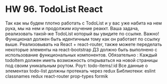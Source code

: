 # HW 96. TodoList React
Так как мы будем плотно работать с TodoList и у вас уже набита на нем рука, мы на нем и продолжим изучение реаккт.
Ваша задача, реализовать такой-же TodoList который вы увидите по ссылке.
Важно! Функционал должен быть идентичным тому как он работает по ссылку выше.
Реализовывать на React + react-router, также можете переделать некоторые элементы на react-bootstrap
ДЗ должно быть выполнено с использование функциональных компонентов.
Обязательно :
Каждый todoItem должен иметь возможность открываться на новой страницы под своим уникальным роутом.
Роут: todo-items/:id
Все данные о элементах todo-list должны протекать через redux
Библиотеки:
eslint
classnames
redux
react-router
prop-types
formik